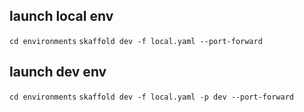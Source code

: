 ## launch local env
`cd environments`
`skaffold dev -f local.yaml --port-forward`

## launch dev env
`cd environments`
`skaffold dev -f local.yaml -p dev --port-forward`

